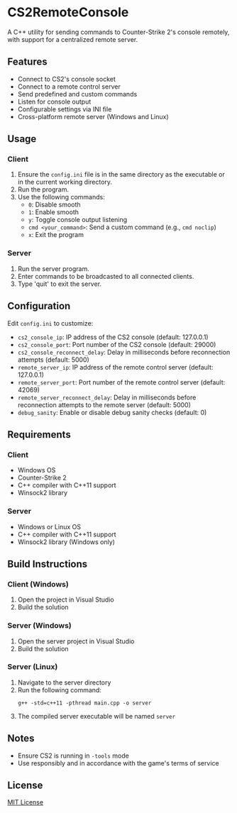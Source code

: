 ﻿# CS2RemoteConsole

A C++ utility for sending commands to Counter-Strike 2's console remotely, with support for a centralized remote server.

## Features

- Connect to CS2's console socket
- Connect to a remote control server
- Send predefined and custom commands
- Listen for console output
- Configurable settings via INI file
- Cross-platform remote server (Windows and Linux)

## Usage

### Client

1. Ensure the `config.ini` file is in the same directory as the executable or in the current working directory.
2. Run the program.
3. Use the following commands:
   - `0`: Disable smooth
   - `1`: Enable smooth
   - `y`: Toggle console output listening
   - `cmd <your_command>`: Send a custom command (e.g., `cmd noclip`)
   - `x`: Exit the program

### Server

1. Run the server program.
2. Enter commands to be broadcasted to all connected clients.
3. Type 'quit' to exit the server.

## Configuration

Edit `config.ini` to customize:
- `cs2_console_ip`: IP address of the CS2 console (default: 127.0.0.1)
- `cs2_console_port`: Port number of the CS2 console (default: 29000)
- `cs2_console_reconnect_delay`: Delay in milliseconds before reconnection attempts (default: 5000)
- `remote_server_ip`: IP address of the remote control server (default: 127.0.0.1)
- `remote_server_port`: Port number of the remote control server (default: 42069)
- `remote_server_reconnect_delay`: Delay in milliseconds before reconnection attempts to the remote server (default: 5000)
- `debug_sanity`: Enable or disable debug sanity checks (default: 0)

## Requirements

### Client
- Windows OS
- Counter-Strike 2
- C++ compiler with C++11 support
- Winsock2 library

### Server
- Windows or Linux OS
- C++ compiler with C++11 support
- Winsock2 library (Windows only)

## Build Instructions

### Client (Windows)
1. Open the project in Visual Studio
2. Build the solution

### Server (Windows)
1. Open the server project in Visual Studio
2. Build the solution

### Server (Linux)
1. Navigate to the server directory
2. Run the following command:
   ```
   g++ -std=c++11 -pthread main.cpp -o server
   ```
3. The compiled server executable will be named `server`

## Notes

- Ensure CS2 is running in `-tools` mode
- Use responsibly and in accordance with the game's terms of service

## License

[MIT License](LICENSE)